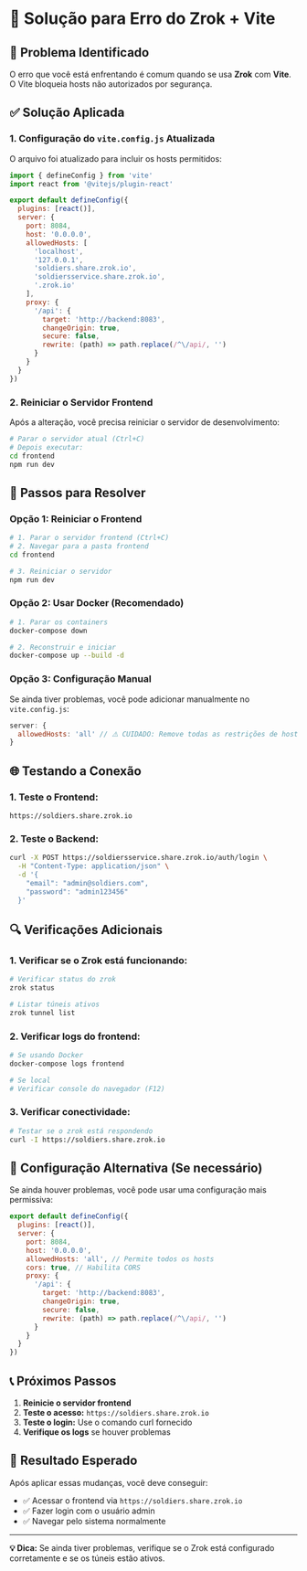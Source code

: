 # 🔧 Solução para Erro do Zrok + Vite

## 🚨 Problema Identificado

O erro que você está enfrentando é comum quando se usa **Zrok** com **Vite**. O Vite bloqueia hosts não autorizados por segurança.

## ✅ Solução Aplicada

### 1. **Configuração do `vite.config.js` Atualizada**

O arquivo foi atualizado para incluir os hosts permitidos:

```javascript
import { defineConfig } from 'vite'
import react from '@vitejs/plugin-react'

export default defineConfig({
  plugins: [react()],
  server: {
    port: 8084,
    host: '0.0.0.0',
    allowedHosts: [
      'localhost',
      '127.0.0.1',
      'soldiers.share.zrok.io',
      'soldiersservice.share.zrok.io',
      '.zrok.io'
    ],
    proxy: {
      '/api': {
        target: 'http://backend:8083',
        changeOrigin: true,
        secure: false,
        rewrite: (path) => path.replace(/^\/api/, '')
      }
    }
  }
})
```

### 2. **Reiniciar o Servidor Frontend**

Após a alteração, você precisa reiniciar o servidor de desenvolvimento:

```bash
# Parar o servidor atual (Ctrl+C)
# Depois executar:
cd frontend
npm run dev
```

## 🔄 Passos para Resolver

### **Opção 1: Reiniciar o Frontend**
```bash
# 1. Parar o servidor frontend (Ctrl+C)
# 2. Navegar para a pasta frontend
cd frontend

# 3. Reiniciar o servidor
npm run dev
```

### **Opção 2: Usar Docker (Recomendado)**
```bash
# 1. Parar os containers
docker-compose down

# 2. Reconstruir e iniciar
docker-compose up --build -d
```

### **Opção 3: Configuração Manual**
Se ainda tiver problemas, você pode adicionar manualmente no `vite.config.js`:

```javascript
server: {
  allowedHosts: 'all' // ⚠️ CUIDADO: Remove todas as restrições de host
}
```

## 🌐 Testando a Conexão

### **1. Teste o Frontend:**
```
https://soldiers.share.zrok.io
```

### **2. Teste o Backend:**
```bash
curl -X POST https://soldiersservice.share.zrok.io/auth/login \
  -H "Content-Type: application/json" \
  -d '{
    "email": "admin@soldiers.com",
    "password": "admin123456"
  }'
```

## 🔍 Verificações Adicionais

### **1. Verificar se o Zrok está funcionando:**
```bash
# Verificar status do zrok
zrok status

# Listar túneis ativos
zrok tunnel list
```

### **2. Verificar logs do frontend:**
```bash
# Se usando Docker
docker-compose logs frontend

# Se local
# Verificar console do navegador (F12)
```

### **3. Verificar conectividade:**
```bash
# Testar se o zrok está respondendo
curl -I https://soldiers.share.zrok.io
```

## 🚀 Configuração Alternativa (Se necessário)

Se ainda houver problemas, você pode usar uma configuração mais permissiva:

```javascript
export default defineConfig({
  plugins: [react()],
  server: {
    port: 8084,
    host: '0.0.0.0',
    allowedHosts: 'all', // Permite todos os hosts
    cors: true, // Habilita CORS
    proxy: {
      '/api': {
        target: 'http://backend:8083',
        changeOrigin: true,
        secure: false,
        rewrite: (path) => path.replace(/^\/api/, '')
      }
    }
  }
})
```

## 📞 Próximos Passos

1. **Reinicie o servidor frontend**
2. **Teste o acesso:** `https://soldiers.share.zrok.io`
3. **Teste o login:** Use o comando curl fornecido
4. **Verifique os logs** se houver problemas

## 🎯 Resultado Esperado

Após aplicar essas mudanças, você deve conseguir:
- ✅ Acessar o frontend via `https://soldiers.share.zrok.io`
- ✅ Fazer login com o usuário admin
- ✅ Navegar pelo sistema normalmente

---

**💡 Dica:** Se ainda tiver problemas, verifique se o Zrok está configurado corretamente e se os túneis estão ativos.
